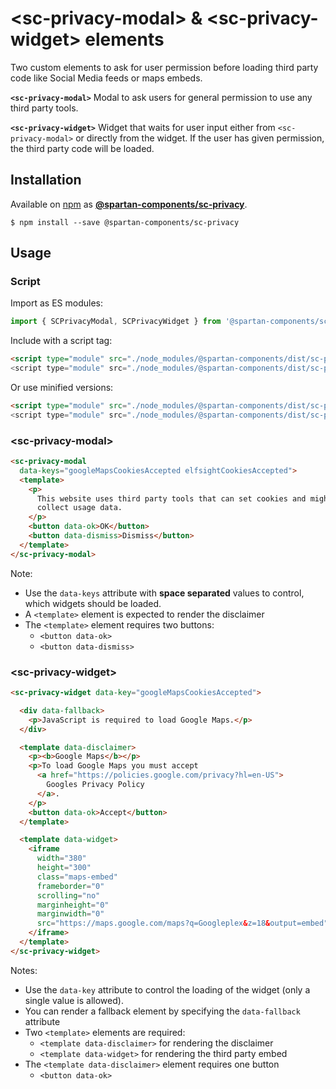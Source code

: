# &lt;sc-privacy-modal&gt; & &lt;sc-privacy-widget&gt; elements

Two custom elements to ask for user permission before loading third party code like Social Media feeds or maps embeds.

**`<sc-privacy-modal>`**
Modal to ask users for general permission to use any third party tools.

**`<sc-privacy-widget>`**
Widget that waits for user input either from `<sc-privacy-modal>` or directly from the widget. If the user has given permission, the third party code will be loaded.

## Installation
Available on [npm](https://www.npmjs.com/) as [**@spartan-components/sc-privacy**](https://www.npmjs.com/package/@spartan-components/sc-privacy).

```
$ npm install --save @spartan-components/sc-privacy
```

## Usage

### Script

Import as ES modules:

```js
import { SCPrivacyModal, SCPrivacyWidget } from '@spartan-components/sc-privacy';
```

Include with a script tag:

```html
<script type="module" src="./node_modules/@spartan-components/dist/sc-privacy-modal.js">
<script type="module" src="./node_modules/@spartan-components/dist/sc-privacy-widget.js">
```

Or use minified versions:

```html
<script type="module" src="./node_modules/@spartan-components/dist/sc-privacy-modal.min.js">
<script type="module" src="./node_modules/@spartan-components/dist/sc-privacy-widget.min.js">
```

### &lt;sc-privacy-modal&gt;

```html
<sc-privacy-modal
  data-keys="googleMapsCookiesAccepted elfsightCookiesAccepted">
  <template>
    <p>
      This website uses third party tools that can set cookies and might
      collect usage data.
    </p>
    <button data-ok>OK</button>
    <button data-dismiss>Dismiss</button>
  </template>
</sc-privacy-modal>
```

Note:
- Use the `data-keys` attribute with **space separated** values to control, which widgets should be loaded.
- A `<template>` element is expected to render the disclaimer
- The `<template>` element requires two buttons:
  - `<button data-ok>`
  - `<button data-dismiss>`

### &lt;sc-privacy-widget&gt;

```html
<sc-privacy-widget data-key="googleMapsCookiesAccepted">

  <div data-fallback>
    <p>JavaScript is required to load Google Maps.</p>
  </div>

  <template data-disclaimer>
    <p><b>Google Maps</b></p>
    <p>To load Google Maps you must accept
      <a href="https://policies.google.com/privacy?hl=en-US">
        Googles Privacy Policy
      </a>.
    </p>
    <button data-ok>Accept</button>
  </template>

  <template data-widget>
    <iframe
      width="380"
      height="300"
      class="maps-embed"
      frameborder="0"
      scrolling="no"
      marginheight="0"
      marginwidth="0"
      src="https://maps.google.com/maps?q=Googleplex&z=18&output=embed">
    </iframe>
  </template>
</sc-privacy-widget>
```

Notes:
- Use the `data-key` attribute to control the loading of the widget (only a single value is allowed).
- You can render a fallback element by specifying the `data-fallback` attribute
- Two `<template>` elements are required:
  - `<template data-disclaimer>` for rendering the disclaimer
  - `<template data-widget>` for rendering the third party embed
- The `<template data-disclaimer>` element requires one button
  - `<button data-ok>`
